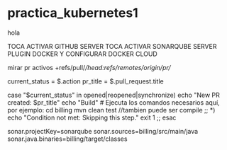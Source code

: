 # practica_kubernetes1
hola

TOCA ACTIVAR GITHUB SERVER
TOCA ACTIVAR SONARQUBE SERVER
PLUGIN DOCKER Y CONFIGURAR DOCKER CLOUD

mirar pr activos
+refs/pull/*/head:refs/remotes/origin/pr/*

current_status = $.action
pr_title = $.pull_request.title


case "$current_status" in
    opened|reopened|synchronize)
        echo "New PR created: $pr_title"
        echo "Build"
        # Ejecuta los comandos necesarios aquí, por ejemplo:
        cd billing
        mvn clean test //tambien puede ser compile 
        ;;
    *)
        echo "Condition not met: Skipping this step."
        exit 1
        ;;
esac

sonar.projectKey=sonarqube
sonar.sources=billing/src/main/java
sonar.java.binaries=billing/target/classes